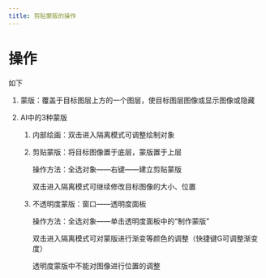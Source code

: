 ```yaml
---
title: 剪贴蒙版的操作
---
```


# 操作

如下

1. 蒙版：覆盖于目标图层上方的一个图层，使目标图层图像或显示图像或隐藏  

2. AI中的3种蒙版

   1. 内部绘画：双击进入隔离模式可调整绘制对象

   2. 剪贴蒙版：将目标图像置于底层，蒙版置于上层

      操作方法：全选对象——右键——建立剪贴蒙版

      双击进入隔离模式可继续修改目标图像的大小、位置

   3. 不透明度蒙版：窗口——透明度面板

      操作方法：全选对象——单击透明度面板中的“制作蒙版”

      双击进入隔离模式可对蒙版进行渐变等颜色的调整（快捷键G可调整渐变度）

      透明度蒙版中不能对图像进行位置的调整